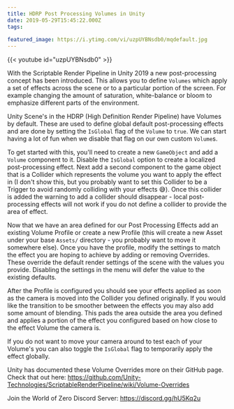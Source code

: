 ```yaml
---
title: HDRP Post Processing Volumes in Unity
date: 2019-05-29T15:45:22.000Z
tags:
  
featured_image: https://i.ytimg.com/vi/uzpUYBNsdb0/mqdefault.jpg
---
```


{{< youtube id="uzpUYBNsdb0" >}}

With the Scriptable Render Pipeline in Unity 2019 a new post-processing concept has been introduced. This allows you to define `Volumes` which apply a set of effects across the scene or to a particular portion of the screen. For example changing the amount of saturation, white-balance or bloom to emphasize different parts of the environment.

Unity Scene's in the HDRP (High Definition Render Pipeline) have Volumes by default. These are used to define global default post-processing effects and are done by setting the `IsGlobal` flag of the `Volume` to `true`. We can start having a lot of fun when we disable that flag on our own custom `Volume`s.

To get started with this, you'll need to create a new `GameObject` and add a `Volume` component to it. Disable the `IsGlobal` option to create a localized post-processing effect. Next add a second component to the game object that is a Collider which represents the volume you want to apply the effect in (I don't show this, but you probably want to set this Collider to be a Trigger to avoid randomly colliding with your effects 😅). Once this collider is added the warning to add a collider should disappear - local post-processing effects will not work if you do not define a collider to provide the area of effect.

Now that we have an area defined for our Post Processing Effects add an existing Volume Profile or create a new Profile (this will create a new Asset under your base `Assets/` directory - you probably want to move it somewhere else). Once you have the profile, modify the settings to match the effect you are hoping to achieve by adding or removing Overrides. These override the default render settings of the scene with the values you provide. Disabling the settings in the menu will defer the value to the existing defaults.

After the Profile is configured you should see your effects applied as soon as the camera is moved into the Collider you defined originally. If you would like the transition to be smoother between the effects you may also add some amount of blending. This pads the area outside the area you defined and applies a portion of the effect you configured based on how close to the effect Volume the camera is.

If you do not want to move your camera around to test each of your Volume's you can also toggle the `IsGlobal` flag to temporarily apply the effect globally.

Unity has documented these Volume Overrides more on their GitHub page. Check that out here: https://github.com/Unity-Technologies/ScriptableRenderPipeline/wiki/Volume-Overrides

Join the World of Zero Discord Server: https://discord.gg/hU5Kq2u